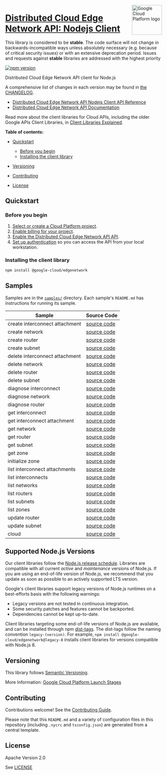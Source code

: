 [//]: # "This README.md file is auto-generated, all changes to this file will be lost."
[//]: # "The comments you see below are used to generate those parts of the template in later states."
<img src="https://avatars2.githubusercontent.com/u/2810941?v=3&s=96" alt="Google Cloud Platform logo" title="Google Cloud Platform" align="right" height="96" width="96"/>

# [Distributed Cloud Edge Network API: Nodejs Client][homepage]

This library is considered to be **stable**. The code surface will not change in backwards-incompatible ways
unless absolutely necessary (e.g. because of critical security issues) or with
an extensive deprecation period. Issues and requests against **stable** libraries
are addressed with the highest priority

[![npm version](https://img.shields.io/npm/v/@google-cloud/edgenetwork.svg)](https://www.npmjs.org/package/@google-cloud/edgenetwork)

Distributed Cloud Edge Network API client for Node.js

[//]: # "partials.introduction"

A comprehensive list of changes in each version may be found in
[the CHANGELOG][homepage_changelog].

* [Distributed Cloud Edge Network API Nodejs Client API Reference](https://cloud.google.com/nodejs/docs/reference/edgenetwork/latest)
* [Distributed Cloud Edge Network API Documentation](https://cloud.google.com/distributed-cloud/edge/latest/docs/overview)

Read more about the client libraries for Cloud APIs, including the older
Google APIs Client Libraries, in [Client Libraries Explained][explained].

[explained]: https://cloud.google.com/apis/docs/client-libraries-explained

**Table of contents:**

* [Quickstart](#quickstart)
  * [Before you begin](#before-you-begin)
  * [Installing the client library](#installing-the-client-library)

* [Versioning](#versioning)
* [Contributing](#contributing)
* [License](#license)

## Quickstart
### Before you begin

1.  [Select or create a Cloud Platform project][projects].
1.  [Enable billing for your project][billing].
1.  [Enable the Distributed Cloud Edge Network API API][enable_api].
1.  [Set up authentication][auth] so you can access the
    API from your local workstation.
### Installing the client library

```bash
npm install @google-cloud/edgenetwork
```

[//]: # "partials.body"

## Samples

Samples are in the [`samples/`][homepage_samples] directory. Each sample's `README.md` has instructions for running its sample.

| Sample                      | Source Code                       |
| --------------------------- | --------------------------------- |
| create interconnect attachment | [source code](https://github.com/googleapis/google-cloud-node/blob/main/packages/google-cloud-edgenetwork/samples/generated/v1/edge_network.create_interconnect_attachment.js) |
| create network | [source code](https://github.com/googleapis/google-cloud-node/blob/main/packages/google-cloud-edgenetwork/samples/generated/v1/edge_network.create_network.js) |
| create router | [source code](https://github.com/googleapis/google-cloud-node/blob/main/packages/google-cloud-edgenetwork/samples/generated/v1/edge_network.create_router.js) |
| create subnet | [source code](https://github.com/googleapis/google-cloud-node/blob/main/packages/google-cloud-edgenetwork/samples/generated/v1/edge_network.create_subnet.js) |
| delete interconnect attachment | [source code](https://github.com/googleapis/google-cloud-node/blob/main/packages/google-cloud-edgenetwork/samples/generated/v1/edge_network.delete_interconnect_attachment.js) |
| delete network | [source code](https://github.com/googleapis/google-cloud-node/blob/main/packages/google-cloud-edgenetwork/samples/generated/v1/edge_network.delete_network.js) |
| delete router | [source code](https://github.com/googleapis/google-cloud-node/blob/main/packages/google-cloud-edgenetwork/samples/generated/v1/edge_network.delete_router.js) |
| delete subnet | [source code](https://github.com/googleapis/google-cloud-node/blob/main/packages/google-cloud-edgenetwork/samples/generated/v1/edge_network.delete_subnet.js) |
| diagnose interconnect | [source code](https://github.com/googleapis/google-cloud-node/blob/main/packages/google-cloud-edgenetwork/samples/generated/v1/edge_network.diagnose_interconnect.js) |
| diagnose network | [source code](https://github.com/googleapis/google-cloud-node/blob/main/packages/google-cloud-edgenetwork/samples/generated/v1/edge_network.diagnose_network.js) |
| diagnose router | [source code](https://github.com/googleapis/google-cloud-node/blob/main/packages/google-cloud-edgenetwork/samples/generated/v1/edge_network.diagnose_router.js) |
| get interconnect | [source code](https://github.com/googleapis/google-cloud-node/blob/main/packages/google-cloud-edgenetwork/samples/generated/v1/edge_network.get_interconnect.js) |
| get interconnect attachment | [source code](https://github.com/googleapis/google-cloud-node/blob/main/packages/google-cloud-edgenetwork/samples/generated/v1/edge_network.get_interconnect_attachment.js) |
| get network | [source code](https://github.com/googleapis/google-cloud-node/blob/main/packages/google-cloud-edgenetwork/samples/generated/v1/edge_network.get_network.js) |
| get router | [source code](https://github.com/googleapis/google-cloud-node/blob/main/packages/google-cloud-edgenetwork/samples/generated/v1/edge_network.get_router.js) |
| get subnet | [source code](https://github.com/googleapis/google-cloud-node/blob/main/packages/google-cloud-edgenetwork/samples/generated/v1/edge_network.get_subnet.js) |
| get zone | [source code](https://github.com/googleapis/google-cloud-node/blob/main/packages/google-cloud-edgenetwork/samples/generated/v1/edge_network.get_zone.js) |
| initialize zone | [source code](https://github.com/googleapis/google-cloud-node/blob/main/packages/google-cloud-edgenetwork/samples/generated/v1/edge_network.initialize_zone.js) |
| list interconnect attachments | [source code](https://github.com/googleapis/google-cloud-node/blob/main/packages/google-cloud-edgenetwork/samples/generated/v1/edge_network.list_interconnect_attachments.js) |
| list interconnects | [source code](https://github.com/googleapis/google-cloud-node/blob/main/packages/google-cloud-edgenetwork/samples/generated/v1/edge_network.list_interconnects.js) |
| list networks | [source code](https://github.com/googleapis/google-cloud-node/blob/main/packages/google-cloud-edgenetwork/samples/generated/v1/edge_network.list_networks.js) |
| list routers | [source code](https://github.com/googleapis/google-cloud-node/blob/main/packages/google-cloud-edgenetwork/samples/generated/v1/edge_network.list_routers.js) |
| list subnets | [source code](https://github.com/googleapis/google-cloud-node/blob/main/packages/google-cloud-edgenetwork/samples/generated/v1/edge_network.list_subnets.js) |
| list zones | [source code](https://github.com/googleapis/google-cloud-node/blob/main/packages/google-cloud-edgenetwork/samples/generated/v1/edge_network.list_zones.js) |
| update router | [source code](https://github.com/googleapis/google-cloud-node/blob/main/packages/google-cloud-edgenetwork/samples/generated/v1/edge_network.update_router.js) |
| update subnet | [source code](https://github.com/googleapis/google-cloud-node/blob/main/packages/google-cloud-edgenetwork/samples/generated/v1/edge_network.update_subnet.js) |
| cloud | [source code](https://github.com/googleapis/google-cloud-node/blob/main/packages/google-cloud-edgenetwork/samples/generated/v1/snippet_metadata_google.cloud.edgenetwork.v1.json) |


## Supported Node.js Versions

Our client libraries follow the [Node.js release schedule](https://github.com/nodejs/release#release-schedule).
Libraries are compatible with all current _active_ and _maintenance_ versions of
Node.js.
If you are using an end-of-life version of Node.js, we recommend that you update
as soon as possible to an actively supported LTS version.

Google's client libraries support legacy versions of Node.js runtimes on a
best-efforts basis with the following warnings:

* Legacy versions are not tested in continuous integration.
* Some security patches and features cannot be backported.
* Dependencies cannot be kept up-to-date.

Client libraries targeting some end-of-life versions of Node.js are available, and
can be installed through npm [dist-tags](https://docs.npmjs.com/cli/dist-tag).
The dist-tags follow the naming convention `legacy-(version)`.
For example, `npm install @google-cloud/edgenetwork@legacy-8` installs client libraries
for versions compatible with Node.js 8.

## Versioning

This library follows [Semantic Versioning](http://semver.org/).

More Information: [Google Cloud Platform Launch Stages][launch_stages]

[launch_stages]: https://cloud.google.com/terms/launch-stages

## Contributing

Contributions welcome! See the [Contributing Guide](https://github.com/googleapis/google-cloud-node/blob/main/packages/google-cloud-edgenetwork/CONTRIBUTING.md).

Please note that this `README.md`
and a variety of configuration files in this repository (including `.nycrc` and `tsconfig.json`)
are generated from a central template.

## License

Apache Version 2.0

See [LICENSE](https://github.com/googleapis/google-cloud-node/blob/main/packages/google-cloud-edgenetwork/LICENSE)

[shell_img]: https://gstatic.com/cloudssh/images/open-btn.png
[projects]: https://console.cloud.google.com/project
[billing]: https://support.google.com/cloud/answer/6293499#enable-billing
[enable_api]: https://console.cloud.google.com/flows/enableapi?apiid=edgenetwork.googleapis.com
[auth]: https://cloud.google.com/docs/authentication/external/set-up-adc-local
[homepage_samples]: https://github.com/googleapis/google-cloud-node/blob/main/packages/google-cloud-edgenetwork/samples
[homepage_changelog]: https://github.com/googleapis/google-cloud-node/blob/main/packages/google-cloud-edgenetwork/CHANGELOG.md
[homepage]: https://github.com/googleapis/google-cloud-node/blob/main/packages/google-cloud-edgenetwork
